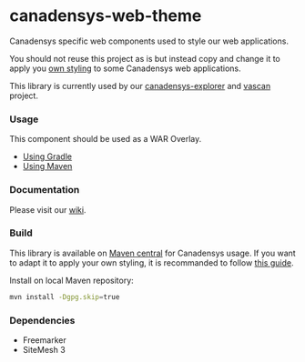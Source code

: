 canadensys-web-theme
====================

Canadensys specific web components used to style our web applications.

You should not reuse this project as is but instead copy and change it to apply you [own styling](wiki/Create-your-own-theme) to some Canadensys web applications.

This library is currently used by our [canadensys-explorer](https://github.com/Canadensys/canadensys-explorer) and [vascan](https://github.com/Canadensys/vascan) project.

### Usage
This component should be used as a WAR Overlay.

* [Using Gradle](https://github.com/scalding/gradle-waroverlay-plugin)
* [Using Maven](http://maven.apache.org/plugins/maven-war-plugin/overlays.html)

### Documentation
Please visit our [wiki](https://github.com/Canadensys/canadensys-web-theme/wiki).

### Build
This library is available on [Maven central](http://search.maven.org/#search%7Cga%7C1%7Ca%3A%22canadensys-web-theme%22) for Canadensys usage. If you want to adapt it to apply your own styling, it is recommanded to follow [this guide](wiki/Create-your-own-theme).

Install on local Maven repository:
```bash
mvn install -Dgpg.skip=true
```

### Dependencies
* Freemarker
* SiteMesh 3
